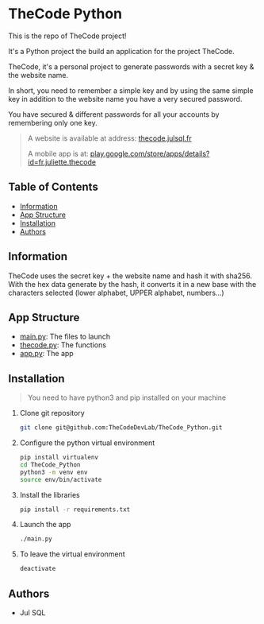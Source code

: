 # TheCode Python

This is the repo of TheCode project!

It's a Python project the build an application for the project TheCode.

TheCode, it's a personal project to generate passwords with a secret key & the website name.

In short, you need to remember a simple key and by using the same simple key in addition to the website name you have a very secured password.

You have secured & different passwords for all your accounts by remembering only one key.

> A website is available at address: [thecode.julsql.fr](http://thecode.julsql.fr)
> 
> A mobile app is at: [play.google.com/store/apps/details?id=fr.juliette.thecode](https://play.google.com/store/apps/details?id=fr.juliette.thecode)

## Table of Contents

- [Information](#information)
- [App Structure](#app-structure)
- [Installation](#installation)
- [Authors](#authors)

## Information

TheCode uses the secret key + the website name and hash it with sha256.\
With the hex data generate by the hash, it converts it in a new base with the characters selected (lower alphabet, UPPER alphabet, numbers…)

## App Structure

- [main.py](main.py): The files to launch
- [thecode.py](thecode.py): The functions
- [app.py](app.py): The app

## Installation

> You need to have python3 and pip installed on your machine

1. Clone git repository

    ```bash
    git clone git@github.com:TheCodeDevLab/TheCode_Python.git
    ```

2. Configure the python virtual environment

    ```bash
    pip install virtualenv
    cd TheCode_Python
    python3 -m venv env
    source env/bin/activate
    ```
   
3. Install the libraries

    ```bash
    pip install -r requirements.txt
   ```

4. Launch the app

    ```bash
    ./main.py
    ```
   
5. To leave the virtual environment
    ```bash
    deactivate
    ```

## Authors

- Jul SQL
